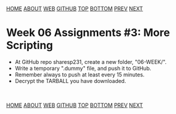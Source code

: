 ---
---
[HOME](index.md)
[ABOUT](README.md)
[WEB](https://osp4diss.vlsm.org/)
[GITHUB](https://github.com/os2xx/osp4diss/)
[TOP](#)
[BOTTOM](#endofpage)
[PREV](S06-02.md)
[NEXT](ASP.md#idx06)

# Week 06 Assignments #3: More Scripting

* At GitHub repo sharesp231, create a new folder, "06-WEEK/".
* Write a temporary ".dummy" file, and push it to GitHub.
* Remember always to push at least every 15 minutes.
* Decrypt the TARBALL you have downloaded.

  
<br id="endofpage"><br>
[HOME](index.md)
[ABOUT](README.md)
[WEB](https://osp4diss.vlsm.org/)
[GITHUB](https://github.com/os2xx/osp4diss/)
[TOP](#)
[BOTTOM](#endofpage)
[PREV](S06-02.md)
[NEXT](ASP.md#idx06)
<br>

